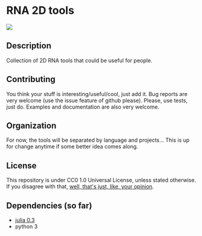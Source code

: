 RNA 2D tools
============
![](https://raw.githubusercontent.com/major-lab/RNA_2D_tools/master/logo.jpg)
## Description

Collection of 2D RNA tools that could be useful for people.

## Contributing

You think your stuff is interesting/useful/cool, just add it.
Bug reports are very welcome (use the issue feature of github please).
Please, use tests, just do. Examples and documentation are also very welcome.

## Organization

For now, the tools will be separated by language and projects... This
is up for change anytime if some better idea comes along.

## License

This repository is under CC0 1.0 Universal License, unless stated otherwise.
If you disagree with that, [well, that's just, like, your opinion](https://www.youtube.com/watch?v=pWdd6_ZxX8c).

## Dependencies (so far)

- [julia 0.3](https://github.com/JuliaLang/julia)
- python 3
